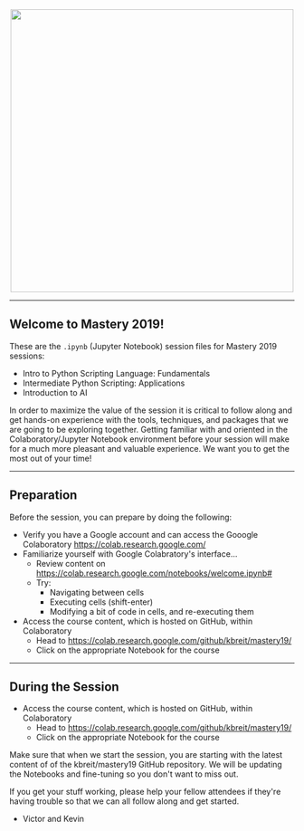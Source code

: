 <center><img src='https://www.insight.com/content/dam/insight-web/logos/global-nav.svg' width='500'></center>

---

## Welcome to Mastery 2019!

These are the `.ipynb` (Jupyter Notebook) session files for Mastery 2019 sessions:

* Intro to Python Scripting Language: Fundamentals
* Intermediate Python Scripting: Applications
* Introduction to AI

In order to maximize the value of the session it is critical to follow along and get hands-on experience with the tools, techniques, and packages that we are going to be exploring together. Getting familiar with and oriented in the Colaboratory/Jupyter Notebook environment before your session will make for a much more pleasant and valuable experience. We want you to get the most out of your time!

---

## Preparation

Before the session, you can prepare by doing the following:

* Verify you have a Google account and can access the Gooogle Colaboratory https://colab.research.google.com/
* Familiarize yourself with Google Colabratory's interface...
    * Review content on https://colab.research.google.com/notebooks/welcome.ipynb#
    * Try:
        * Navigating between cells
        * Executing cells (shift-enter)
        * Modifying a bit of code in cells, and re-executing them
* Access the course content, which is hosted on GitHub, within Colaboratory
    * Head to https://colab.research.google.com/github/kbreit/mastery19/
    * Click on the appropriate Notebook for the course

---

## During the Session

* Access the course content, which is hosted on GitHub, within Colaboratory
    * Head to https://colab.research.google.com/github/kbreit/mastery19/
    * Click on the appropriate Notebook for the course

Make sure that when we start the session, you are starting with the latest content of of the kbreit/mastery19 GitHub repository. We will be updating the Notebooks and fine-tuning so you don't want to miss out.

If you get your stuff working, please help your fellow attendees if they're having trouble so that we can all follow along and get started.

- Victor and Kevin
